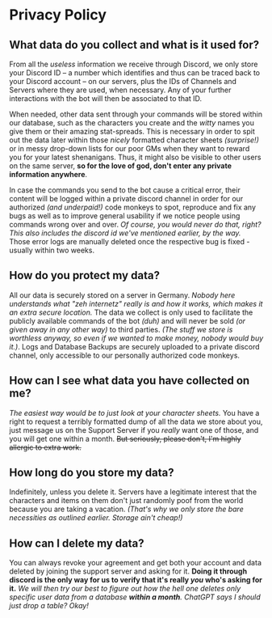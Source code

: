 # Privacy Policy

## What data do you collect and what is it used for?

From all the *useless* information we receive through Discord, we only store your Discord ID – a number which identifies
and thus can be traced back to your Discord account – on our servers, plus the IDs of Channels and Servers where they
are used, when necessary. Any of your further interactions with the bot will then be associated to that ID.

When needed, other data sent through your commands will be stored within our database, such as the characters you
create and the *witty* names you give them or their amazing stat-spreads. This is necessary in order to spit out the
data later within those *nicely* formatted character sheets *(surprise!)* or in messy drop-down lists for our poor GMs
when they want to reward you for your latest shenanigans. Thus, it might also be visible to other users on the same
server, **so for the love of god, don't enter any private information anywhere**.

In case the commands you send to the bot cause a critical error, their content will be logged within a private
discord channel in order for our authorized *(and underpaid!)* code monkeys to spot, reproduce and fix any bugs as well
as to improve general usability if we notice people using commands wrong over and over. *Of course, you would never do
that, right? This also includes the discord id we've mentioned earlier, by the way.* Those error logs are manually
deleted once the respective bug is fixed - usually within two weeks.

## How do you protect my data?

All our data is securely stored on a server in Germany. *Nobody here understands what "zeh internetz" really is and how
it works, which makes it an extra secure location.* The data we collect is only used to facilitate the publicly
available commands of the bot *(duh)* and will never be sold *(or given away in any other way)* to third parties. *(The
stuff we store is worthless anyway, so even if we wanted to make money, nobody would buy it.)*. Logs and Database
Backups are securely uploaded to a private discord channel, only accessible to our personally authorized code monkeys.

## How can I see what data you have collected on me?

*The easiest way would be to just look at your character sheets.*
You have a right to request a terribly formatted dump of all the data we store about you, just message us on the Support
Server if you *really* want one of those, and you will get one within a month. ~~But seriously, please don't, I'm highly
allergic to extra work.~~

## How long do you store my data?

Indefinitely, unless you delete it. Servers have a legitimate interest that the characters and items on them don't just
randomly poof from the world because you are taking a vacation.
*(That's why we only store the bare necessities as outlined earlier. Storage ain't cheap!)*

## How can I delete my data?

You can always revoke your agreement and get both your account and data deleted by joining the support server and asking
for it. **Doing it through discord is the only way for us to verify that it's really *you* who's asking for it.** *We
will then try our best to figure out how the hell one deletes only specific user data from a
database **within a month**. ChatGPT says I should just drop a table? Okay!*